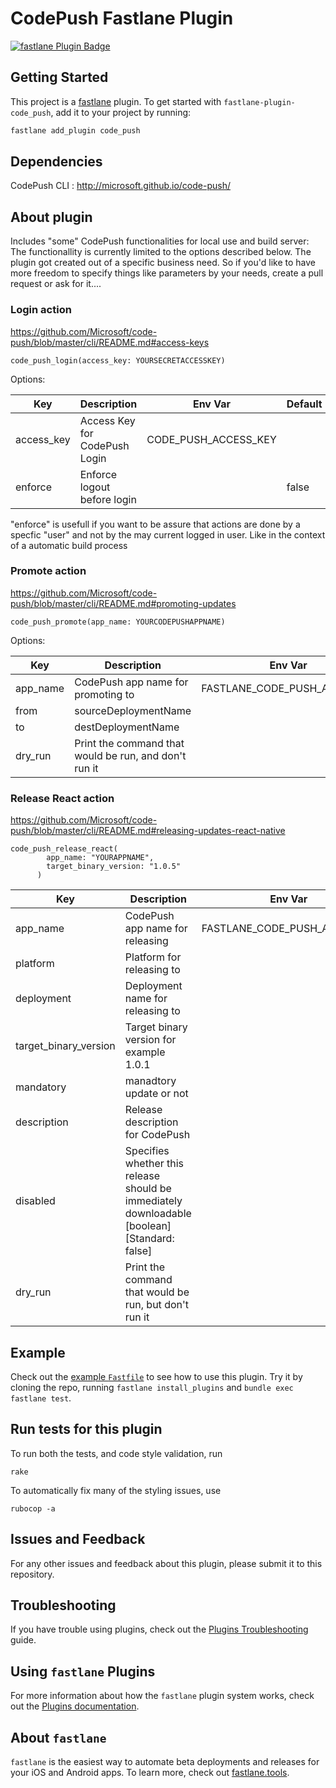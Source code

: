 # CodePush Fastlane Plugin

[![fastlane Plugin Badge](https://rawcdn.githack.com/fastlane/fastlane/master/fastlane/assets/plugin-badge.svg)](https://rubygems.org/gems/fastlane-plugin-code_push)

## Getting Started

This project is a [fastlane](https://github.com/fastlane/fastlane) plugin. To get started with `fastlane-plugin-code_push`, add it to your project by running:

```bash
fastlane add_plugin code_push
```

## Dependencies
CodePush CLI :
http://microsoft.github.io/code-push/

## About plugin

Includes "some" CodePush functionalities for local use and build server:
The functionallity is currently limited to the options described below. The plugin got created out of a specific business need. So if you'd like to have more freedom to specify things like parameters by your needs, create a pull request or ask for it....

### Login action
https://github.com/Microsoft/code-push/blob/master/cli/README.md#access-keys

```
code_push_login(access_key: YOURSECRETACCESSKEY)
```
Options:  

Key  | Description | Env Var | Default
------------- | ------------- | ------------- | -------------
access_key  | Access Key for CodePush Login  | CODE_PUSH_ACCESS_KEY  |
enforce  | Enforce logout before login  |  | false

"enforce" is usefull if you want to be assure that actions are done by a specfic "user" and not by  the may current logged in user. Like in the context of a automatic build process

### Promote action
https://github.com/Microsoft/code-push/blob/master/cli/README.md#promoting-updates

```
code_push_promote(app_name: YOURCODEPUSHAPPNAME)
```
Options:  

Key  | Description | Env Var | Default
------------- | ------------- | ------------- | -------------
app_name  | CodePush app name for promoting to  | FASTLANE_CODE_PUSH_APP_NAME  |
from  | sourceDeploymentName  |  | Staging
to  | destDeploymentName  |   | Production
dry_run  | Print the command that would be run, and don't run it  |  | false


### Release React action

https://github.com/Microsoft/code-push/blob/master/cli/README.md#releasing-updates-react-native

```
code_push_release_react(
        app_name: "YOURAPPNAME",
        target_binary_version: "1.0.5"
      )
```

Key  | Description | Env Var | Default
------------- | ------------- | ------------- | -------------
app_name  | CodePush app name for releasing | FASTLANE_CODE_PUSH_APP_NAME  |
platform  | Platform for releasing to  |  | android
deployment  | Deployment name for releasing to  |   | Staging
target_binary_version  | Target binary version for example 1.0.1  |  |
mandatory  | manadtory update or not  |   | true
description  | Release description for CodePush  |  | no description for release
disabled  | Specifies whether this release should be immediately downloadable  [boolean] [Standard: false]  |  | false
dry_run  | Print the command that would be run, but don't run it  |  | false
## Example

Check out the [example `Fastfile`](fastlane/Fastfile) to see how to use this plugin. Try it by cloning the repo, running `fastlane install_plugins` and `bundle exec fastlane test`.

## Run tests for this plugin

To run both the tests, and code style validation, run

```
rake
```

To automatically fix many of the styling issues, use
```
rubocop -a
```

## Issues and Feedback

For any other issues and feedback about this plugin, please submit it to this repository.

## Troubleshooting

If you have trouble using plugins, check out the [Plugins Troubleshooting](https://docs.fastlane.tools/plugins/plugins-troubleshooting/) guide.

## Using `fastlane` Plugins

For more information about how the `fastlane` plugin system works, check out the [Plugins documentation](https://docs.fastlane.tools/plugins/create-plugin/).

## About `fastlane`

`fastlane` is the easiest way to automate beta deployments and releases for your iOS and Android apps. To learn more, check out [fastlane.tools](https://fastlane.tools).
